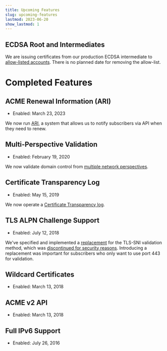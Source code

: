 ```yaml
---
title: Upcoming Features
slug: upcoming-features
lastmod: 2023-06-20
show_lastmod: 1
---
```


## ECDSA Root and Intermediates

We are issuing certificates from our production ECDSA intermediate to [allow-listed accounts](https://community.letsencrypt.org/t/ecdsa-availability-in-production-environment/150679). There is no planned date for removing the allow-list.

# Completed Features

## ACME Renewal Information (ARI)

* Enabled: March 23, 2023

We now run [ARI](https://letsencrypt.org/2023/03/23/improving-resliiency-and-reliability-with-ari.html), a system that allows us to notify subscribers via API when they need to renew.

## Multi-Perspective Validation

* Enabled: February 19, 2020

We now validate domain control from [multiple network perspectives](https://letsencrypt.org/2020/02/19/multi-perspective-validation.html).

## Certificate Transparency Log

* Enabled: May 15, 2019

We now operate a [Certificate Transparency log](/docs/ct-logs).

## TLS ALPN Challenge Support

* Enabled: July 12, 2018

We've specified and implemented a [replacement](https://tools.ietf.org/html/rfc8737) for the TLS-SNI validation method, which was [discontinued for security reasons](https://community.letsencrypt.org/t/important-what-you-need-to-know-about-tls-sni-validation-issues/50811). Introducing a replacement was important for subscribers who only want to use port 443 for validation.

## Wildcard Certificates

* Enabled: March 13, 2018

## ACME v2 API

* Enabled: March 13, 2018

## Full IPv6 Support

* Enabled: July 26, 2016
